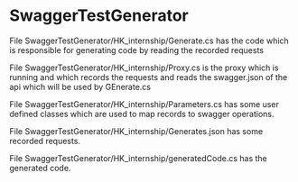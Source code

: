 # SwaggerTestGenerator

File SwaggerTestGenerator/HK_internship/Generate.cs has the code which is responsible for generating code by reading the recorded requests

File SwaggerTestGenerator/HK_internship/Proxy.cs is the proxy which is running and which records the requests and reads the swagger.json of the api which will be used by GEnerate.cs

File SwaggerTestGenerator/HK_internship/Parameters.cs has some user defined classes which are used to map records to swagger operations.

File SwaggerTestGenerator/HK_internship/Generates.json has some recorded requests.

File SwaggerTestGenerator/HK_internship/generatedCode.cs has the generated code.
